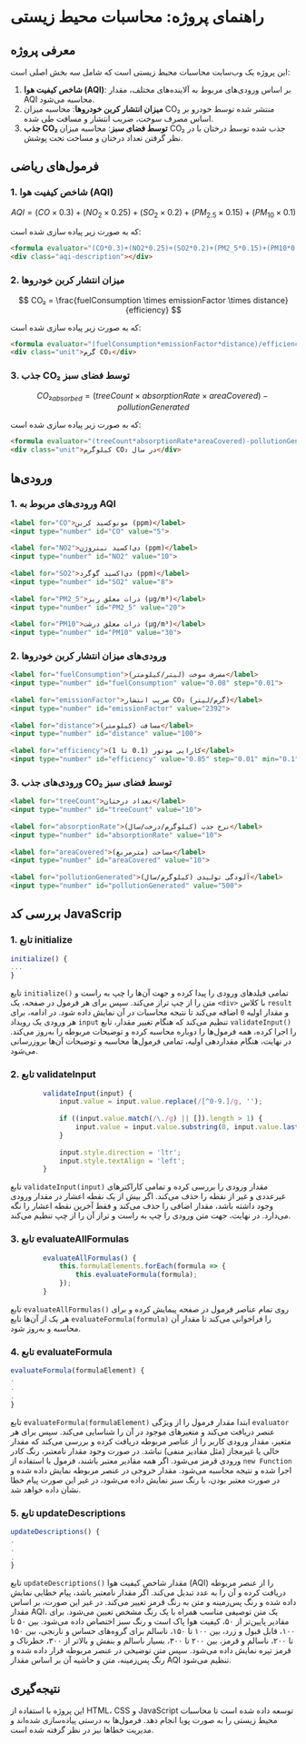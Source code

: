 # راهنمای پروژه: محاسبات محیط زیستی

## معرفی پروژه

این پروژه یک وب‌سایت محاسبات محیط زیستی است که شامل سه بخش اصلی است:

1. **شاخص کیفیت هوا (AQI)**: بر اساس ورودی‌های مربوط به آلاینده‌های مختلف، مقدار AQI محاسبه می‌شود.
2. **میزان انتشار کربن خودروها**: محاسبه میزان CO₂ منتشر شده توسط خودرو بر اساس مصرف سوخت، ضریب انتشار و مسافت طی شده.
3. **جذب CO₂ توسط فضای سبز**: محاسبه میزان CO₂ جذب شده توسط درختان با در نظر گرفتن تعداد درختان و مساحت تحت پوشش.

## فرمول‌های ریاضی

### 1. شاخص کیفیت هوا (AQI)

$$
AQI = (CO \times 0.3) + (NO_2 \times 0.25) + (SO_2 \times 0.2) + (PM_{2.5} \times 0.15) + (PM_{10} \times 0.1)
$$

که به صورت زیر پیاده سازی شده است:
```html
<formula evaluator="(CO*0.3)+(NO2*0.25)+(SO2*0.2)+(PM2_5*0.15)+(PM10*0.1)"></formula>
<div class="aqi-description"></div>
```

### 2. میزان انتشار کربن خودروها

$$
CO₂ = \frac{fuelConsumption \times emissionFactor \times distance}{efficiency}
$$

که به صورت زیر پیاده سازی شده است:
```html
<formula evaluator="(fuelConsumption*emissionFactor*distance)/efficiency"></formula>
<div class="unit">گرم CO₂</div>
```
### 3. جذب CO₂ توسط فضای سبز

$$
CO₂_{absorbed} = (treeCount \times absorptionRate \times areaCovered) - pollutionGenerated
$$


که به صورت زیر پیاده سازی شده است:
```html
<formula evaluator="(treeCount*absorptionRate*areaCovered)-pollutionGenerated"></formula>
<div class="unit">کیلوگرم CO₂ در سال</div>
```
## ورودی‌ها

### 1. ورودی‌های مربوط به AQI

```html
<label for="CO">مونوکسید کربن (ppm)</label>
<input type="number" id="CO" value="5">
            
<label for="NO2">دی‌اکسید نیتروژن (ppm)</label>
<input type="number" id="NO2" value="10">
            
<label for="SO2">دی‌اکسید گوگرد (ppm)</label>
<input type="number" id="SO2" value="8">
            
<label for="PM2_5">ذرات معلق ریز (µg/m³)</label>
<input type="number" id="PM2_5" value="20">
            
<label for="PM10">ذرات معلق درشت (µg/m³)</label>
<input type="number" id="PM10" value="30">
```


### 2. ورودی‌های میزان انتشار کربن خودروها

```html
<label for="fuelConsumption">مصرف سوخت (لیتر/کیلومتر)</label>
<input type="number" id="fuelConsumption" value="0.08" step="0.01">
            
<label for="emissionFactor">ضریب انتشار CO₂ (گرم/لیتر)</label>
<input type="number" id="emissionFactor" value="2392">
            
<label for="distance">مسافت (کیلومتر)</label>
<input type="number" id="distance" value="100">
            
<label for="efficiency">کارایی موتور (0.1 تا 1)</label>
<input type="number" id="efficiency" value="0.85" step="0.01" min="0.1" max="1">
```

### 3. ورودی‌های جذب CO₂ توسط فضای سبز

```html
<label for="treeCount">تعداد درختان</label>
<input type="number" id="treeCount" value="10">
            
<label for="absorptionRate">نرخ جذب (کیلوگرم/درخت/سال)</label>
<input type="number" id="absorptionRate" value="10">
            
<label for="areaCovered">مساحت (مترمربع)</label>
<input type="number" id="areaCovered" value="10">
            
<label for="pollutionGenerated">آلودگی تولیدی (کیلوگرم/سال)</label>
<input type="number" id="pollutionGenerated" value="500">
```

## بررسی کد JavaScrip

### 1. تابع initialize

```js
initialize() {
...
}
```
تابع `initialize()` تمامی فیلدهای ورودی را پیدا کرده و جهت آن‌ها را چپ به راست و متن را از چپ تراز می‌کند. سپس برای هر فرمول در صفحه، یک `<div>` با کلاس `result` و مقدار اولیه `0` اضافه می‌کند تا نتیجه محاسبات در آن نمایش داده شود. در ادامه، برای هر ورودی یک رویداد `input` تنظیم می‌کند که هنگام تغییر مقدار، تابع `validateInput()` را اجرا کرده، همه فرمول‌ها را دوباره محاسبه کرده و توضیحات مربوطه را به‌روز می‌کند. در نهایت، هنگام مقداردهی اولیه، تمامی فرمول‌ها محاسبه و توضیحات آن‌ها بروزرسانی می‌شود.

### 2. تابع validateInput

```js
        validateInput(input) {
            input.value = input.value.replace(/[^0-9.]/g, '');
            
            if ((input.value.match(/\./g) || []).length > 1) {
                input.value = input.value.substring(0, input.value.lastIndexOf('.'));
            }
            
            input.style.direction = 'ltr';
            input.style.textAlign = 'left';
        }
```
تابع `validateInput(input)` مقدار ورودی را بررسی کرده و تمامی کاراکترهای غیرعددی و غیر از نقطه را حذف می‌کند. اگر بیش از یک نقطه اعشار در مقدار ورودی وجود داشته باشد، مقدار اضافی را حذف می‌کند و فقط آخرین نقطه اعشار را نگه می‌دارد. در نهایت، جهت متن ورودی را چپ به راست و تراز آن را از چپ تنظیم می‌کند.

### 3. تابع evaluateAllFormulas

```js
        evaluateAllFormulas() {
            this.formulaElements.forEach(formula => {
                this.evaluateFormula(formula);
            });
        }
```
تابع `evaluateAllFormulas()` روی تمام عناصر فرمول در صفحه پیمایش کرده و برای هر یک از آن‌ها تابع `evaluateFormula(formula)` را فراخوانی می‌کند تا مقدار آن محاسبه و به‌روز شود.

### 4. تابع evaluateFormula

```js
evaluateFormula(formulaElement) {
.
.
.
}
```
تابع `evaluateFormula(formulaElement)` ابتدا مقدار فرمول را از ویژگی `evaluator` عنصر دریافت می‌کند و متغیرهای موجود در آن را شناسایی می‌کند. سپس برای هر متغیر، مقدار ورودی کاربر را از عناصر مربوطه دریافت کرده و بررسی می‌کند که مقدار خالی یا غیرمجاز (مثل مقادیر منفی) نباشد. در صورت وجود مقدار نامعتبر، رنگ کادر ورودی قرمز می‌شود. اگر همه مقادیر معتبر باشند، فرمول با استفاده از `new Function` اجرا شده و نتیجه محاسبه می‌شود. مقدار خروجی در عنصر مربوطه نمایش داده شده و در صورت معتبر بودن، با رنگ سبز نمایش داده می‌شود، در غیر این صورت پیام خطا نشان داده خواهد شد.

### 5. تابع updateDescriptions

```js
updateDescriptions() {
.
.
.
}
```
تابع `updateDescriptions()` مقدار شاخص کیفیت هوا (AQI) را از عنصر مربوطه دریافت کرده و آن را به عدد تبدیل می‌کند. اگر مقدار نامعتبر باشد، پیام خطایی نمایش داده شده و رنگ پس‌زمینه و متن به رنگ قرمز تغییر می‌کند. در غیر این صورت، بر اساس مقدار AQI، یک متن توصیفی مناسب همراه با یک رنگ مشخص تعیین می‌شود. برای مقادیر پایین‌تر از ۵۰، کیفیت هوا پاک است و رنگ سبز اختصاص داده می‌شود. بین ۵۰ تا ۱۰۰، قابل قبول و زرد، بین ۱۰۰ تا ۱۵۰، ناسالم برای گروه‌های حساس و نارنجی، بین ۱۵۰ تا ۲۰۰، ناسالم و قرمز، بین ۲۰۰ تا ۳۰۰، بسیار ناسالم و بنفش و بالاتر از ۳۰۰، خطرناک و قرمز تیره نمایش داده می‌شود. سپس متن توضیحی در عنصر مربوطه قرار داده شده و رنگ پس‌زمینه، متن و حاشیه آن بر اساس مقدار AQI تنظیم می‌شود.

## نتیجه‌گیری

این پروژه با استفاده از HTML، CSS و JavaScript توسعه داده شده است تا محاسبات محیط زیستی را به صورت پویا انجام دهد. فرمول‌ها به درستی پیاده‌سازی شده‌اند و مدیریت خطاها نیز در نظر گرفته شده است.

